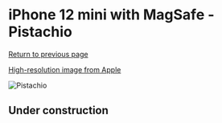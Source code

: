 # iPhone 12 mini with MagSafe - Pistachio

[Return to previous page](/iphone_12)

[High-resolution image from Apple](https://store.storeimages.cdn-apple.com/8756/as-images.apple.com/is/MJYV3?wid=4500&hei=4500&fmt=png)

<div style="width: 500px"><img src="/almost_uncompressed/MJYV3.webp" alt="Pistachio"></div>

## Under construction
